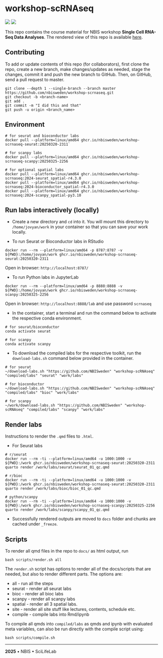 # workshop-scRNAseq

![](https://github.com/NBISweden/workshop-scRNAseq/actions/workflows/docker-publish-site.yaml/badge.svg) ![](https://github.com/NBISweden/workshop-scRNAseq/actions/workflows/docker-publish-toolkits.yaml/badge.svg)

This repo contains the course material for NBIS workshop **Single Cell RNA-Seq Data Analyses**. The rendered view of this repo is available [here](https://nbisweden.github.io/workshop-scRNAseq/).

## Contributing

To add or update contents of this repo (for collaborators), first clone the repo, create a new branch, make changes/updates as needed, stage the changes, commit it and push the new branch to GitHub. Then, on GitHub, send a pull request to master.

```
git clone --depth 1 --single-branch --branch master https://github.com/nbisweden/workshop-scrnaseq.git
git checkout -b <branch-name>
git add .
git commit -m "I did this and that"
git push -u origin <branch_name>
```

## Environment

```
# for seurat and bioconductor labs
docker pull --platform=linux/amd64 ghcr.io/nbisweden/workshop-scrnaseq-seurat:20250320-2311`

# for scanpy labs
docker pull --platform=linux/amd64 ghcr.io/nbisweden/workshop-scrnaseq-scanpy:20250325-2256

# for optional spatial labs
docker pull --platform=linux/amd64 ghcr.io/nbisweden/workshop-scrnaseq:2024-seurat_spatial-r4.3.0
docker pull --platform=linux/amd64 ghcr.io/nbisweden/workshop-scrnaseq:2024-bioconductor_spatial-r4.3.0
docker pull --platform=linux/amd64 ghcr.io/nbisweden/workshop-scrnaseq:2024-scanpy_spatial-py3.10
```

## Run labs interactively (locally)

- Create a new directory and `cd` into it. You will mount this directory to `/home/jovyan/work` in your container so that you can save your work locally.

- To run Seurat or Bioconductor labs in RStudio

```
docker run --rm --platform=linux/amd64 -p 8787:8787 -v ${PWD}:/home/jovyan/work ghcr.io/nbisweden/workshop-scrnaseq-seurat:20250320-2311
```

Open in browser: `http://localhost:8787/`

- To run Python labs in JupyterLab

```
docker run --rm --platform=linux/amd64 -p 8888:8888 -v ${PWD}:/home/jovyan/work ghcr.io/nbisweden/workshop-scrnaseq-scanpy:20250325-2256
```

Open in browser: `http://localhost:8888/lab` and use password `scrnaseq`

- In the container, start a terminal and run the command below to activate the respective conda environment.

```
# for seurat/bioconductor
conda activate seurat

# for scanpy
conda activate scanpy
```

- To download the compiled labs for the respective toolkit, run the `download-labs.sh` command below provided in the container.

```
# for seurat
~/download-labs.sh "https://github.com/NBISweden" "workshop-scRNAseq" "compiled/labs" "seurat" "work/labs"

# for bioconductor
~/download-labs.sh "https://github.com/NBISweden" "workshop-scRNAseq" "compiled/labs" "bioc" "work/labs"

# for scanpy
~/work/download-labs.sh "https://github.com/NBISweden" "workshop-scRNAseq" "compiled/labs" "scanpy" "work/labs"
```

## Render labs

Instructions to render the `.qmd` files to `.html`.

- For Seurat labs

```
# r/seurat
docker run --rm -ti --platform=linux/amd64 -u 1000:1000 -v ${PWD}:/work ghcr.io/nbisweden/workshop-scrnaseq-seurat:20250320-2311 quarto render /work/labs/seurat/seurat_01_qc.qmd

# r/bioc
docker run --rm -ti --platform=linux/amd64 -u 1000:1000 -v ${PWD}:/work ghcr.io/nbisweden/workshop-scrnaseq-seurat:20250320-2311 quarto render /work/labs/bioc/bioc_01_qc.qmd

# python/scanpy
docker run --rm -ti --platform=linux/amd64 -u 1000:1000 -v ${PWD}:/work ghcr.io/nbisweden/workshop-scrnaseq-scanpy:20250325-2256 quarto render /work/labs/scanpy/scanpy_01_qc.qmd
```

- Successfully rendered outputs are moved to `docs` folder and chunks are cached under `_freeze`.

## Scripts

To render all qmd files in the repo to `docs/` as html output, run

```
bash scripts/render.sh all
```

The `render.sh` script has options to render all of the docs/scripts that are needed, but also to render different parts. The options are:

* all - run all the steps
* seurat - render all seurat labs
* bioc - render all bioc labs
* scanpy - render all scanpy labs
* spatial - render all 3 spatial labs.
* site - render all site stuff like lectures, contents, schedule etc.
* compile - compile labs into Rmd/ipynb


To compile all qmds into `compiled/labs` as qmds and ipynb with evaluated meta variables, can also be run directly with the compile script using:

```
bash scripts/compile.sh
```

---

**2025** • NBIS • SciLifeLab

